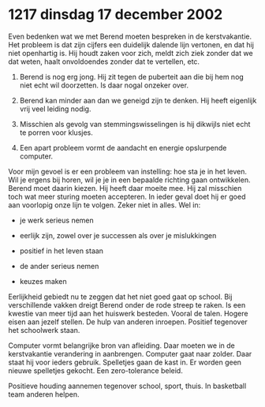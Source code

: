 # 1217 dinsdag 17 december 2002
Even bedenken wat we met Berend moeten bespreken in de kerstvakantie. Het probleem is dat zijn cijfers een duidelijk dalende lijn vertonen, en dat hij niet openhartig is. Hij houdt zaken voor zich, meldt zich ziek zonder dat we dat weten, haalt onvoldoendes zonder dat te vertellen, etc.

1. Berend is nog erg jong. Hij zit tegen de puberteit aan die bij hem nog niet echt wil doorzetten. Is daar nogal onzeker over. 

2. Berend kan minder aan dan we geneigd zijn te denken. Hij heeft eigenlijk vrij veel leiding nodig.

3. Misschien als gevolg van stemmingswisselingen is hij dikwijls niet echt te porren voor klusjes.

4. Een apart probleem vormt de aandacht en energie opslurpende computer. 

Voor mijn gevoel is er een probleem van instelling: hoe sta je in het leven. Wil je ergens bij horen, wil je je in een bepaalde richting gaan ontwikkelen. Berend moet daarin kiezen. Hij heeft daar moeite mee. Hij zal misschien toch wat meer sturing moeten accepteren. In ieder geval doet hij er goed aan voorlopig onze lijn te volgen. Zeker niet in alles. Wel in:

- je werk serieus nemen

- eerlijk zijn, zowel over je successen als over je mislukkingen

- positief in het leven staan

- de ander serieus nemen

- keuzes maken

Eerlijkheid gebiedt nu te zeggen dat het niet goed gaat op school. Bij verschillende vakken dreigt Berend onder de rode streep te raken. Is een kwestie van meer tijd aan het huiswerk besteden. Vooral de talen. Hogere eisen aan jezelf stellen. De hulp van anderen inroepen. Positief tegenover het schoolwerk staan. 

Computer vormt belangrijke bron van afleiding. Daar moeten we in de kerstvakantie verandering in aanbrengen. Computer gaat naar zolder. Daar staat hij voor ieders gebruik. Spelletjes gaan de kast in. Er worden geen nieuwe spelletjes gekocht. Een zero-tolerance beleid. 

Positieve houding aannemen tegenover school, sport, thuis. In basketball team anderen helpen.